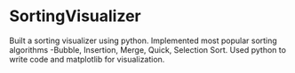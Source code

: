 # SortingVisualizer
Built a sorting visualizer using python. Implemented most popular sorting algorithms -Bubble, Insertion, Merge, Quick, Selection Sort. Used python to write code and matplotlib for visualization.

